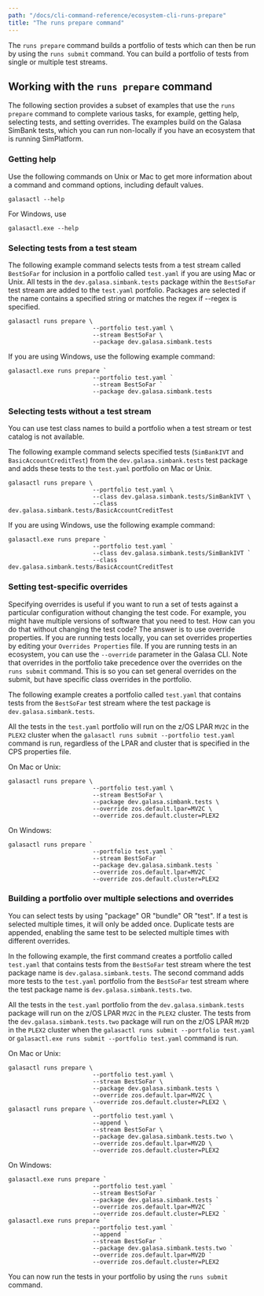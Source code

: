 ```yaml
---
path: "/docs/cli-command-reference/ecosystem-cli-runs-prepare"
title: "The runs prepare command"
---
```


The `runs prepare` command builds a portfolio of tests which can then be run by using the `runs submit` command. You can build a portfolio of tests from single or multiple test streams. 

## Working with the `runs prepare` command

The following section provides a subset of examples that use the `runs prepare` command to complete various tasks, for example, getting help, selecting tests, and setting overrides. The examples build on the Galasa SimBank tests, which you can run non-locally if you have an ecosystem that is running SimPlatform.

### Getting help

Use the following commands on Unix or Mac to get more information about a command and command options, including default values.

```
galasactl --help
```

For Windows, use 

```
galasactl.exe --help
```

### Selecting tests from a test steam

The following example command selects tests from a test stream called `BestSoFar` for inclusion in a portfolio called `test.yaml` if you are using Mac or Unix. All tests in the `dev.galasa.simbank.tests`  package within the `BestSoFar` test stream are added to the `test.yaml` portfolio. Packages are selected if the name contains a specified string or matches the regex if --regex is specified.  

```
galasactl runs prepare \
                        --portfolio test.yaml \
                        --stream BestSoFar \
                        --package dev.galasa.simbank.tests
```

If you are using Windows, use the following example command:
```
galasactl.exe runs prepare `
                        --portfolio test.yaml `
                        --stream BestSoFar `
                        --package dev.galasa.simbank.tests
```

### Selecting tests without a test stream

You can use test class names to build a portfolio when a test stream or test catalog is not available. 

The following example command selects specified tests (`SimBankIVT` and `BasicAccountCreditTest`) from the `dev.galasa.simbank.tests` test package and adds these tests to the `test.yaml` portfolio on Mac or Unix. 

```
galasactl runs prepare \
                        --portfolio test.yaml \
                        --class dev.galasa.simbank.tests/SimBankIVT \
                        --class dev.galasa.simbank.tests/BasicAccountCreditTest
```

If you are using Windows, use the following example command:
```
galasactl.exe runs prepare `
                        --portfolio test.yaml `
                        --class dev.galasa.simbank.tests/SimBankIVT `
                        --class dev.galasa.simbank.tests/BasicAccountCreditTest
```

### Setting test-specific overrides

Specifying overrides is useful if you want to run a set of tests against a particular configuration without changing the test code. For example, you might have multiple versions of software that you need to test. How can you do that without changing the test code? The answer is to use override properties. If you are running tests locally, you can set overrides properties by editing your `Overrides Properties` file. If you are running tests in an ecosystem, you can use the `--override` parameter in the Galasa CLI. Note that overrides in the portfolio take precedence over the overrides on the `runs submit` command. This is so you can set general overrides on the submit, but have specific class overrides in the portfolio.

The following example creates a portfolio called `test.yaml` that contains tests from the `BestSoFar` test stream where the test package is `dev.galasa.simbank.tests`.

All the tests in the `test.yaml` portfolio will run on the z/OS LPAR `MV2C` in the `PLEX2` cluster when the `galasactl runs submit --portfolio test.yaml` command is run, regardless of the LPAR and cluster that is specified in the CPS properties file.

On Mac or Unix:

```
galasactl runs prepare \
                        --portfolio test.yaml \
                        --stream BestSoFar \
                        --package dev.galasa.simbank.tests \
                        --override zos.default.lpar=MV2C \
                        --override zos.default.cluster=PLEX2
```

On Windows:

```
galasactl runs prepare `
                        --portfolio test.yaml `
                        --stream BestSoFar `
                        --package dev.galasa.simbank.tests `
                        --override zos.default.lpar=MV2C `
                        --override zos.default.cluster=PLEX2
```

### Building a portfolio over multiple selections and overrides

You can select tests by using "package" OR "bundle" OR "test". If a test is selected multiple times, it will only be added once. Duplicate tests are appended, enabling the same test to be selected multiple times with different overrides.

In the following example, the first command creates a portfolio called `test.yaml` that contains tests from the `BestSoFar` test stream where the test package name is `dev.galasa.simbank.tests`. The second command adds more tests to the `test.yaml` portfolio from the `BestSoFar` test stream where the test package name is `dev.galasa.simbank.tests.two`. 

All the tests in the `test.yaml` portfolio from the `dev.galasa.simbank.tests` package will run on the z/OS LPAR `MV2C` in the `PLEX2` cluster. The tests from the `dev.galasa.simbank.tests.two` package will run on the z/OS LPAR `MV2D` in the `PLEX2` cluster when the `galasactl runs submit --portfolio test.yaml` or `galasactl.exe runs submit --portfolio test.yaml` command is run.

On Mac or Unix:

```
galasactl runs prepare \
                        --portfolio test.yaml \
                        --stream BestSoFar \
                        --package dev.galasa.simbank.tests \
                        --override zos.default.lpar=MV2C \
                        --override zos.default.cluster=PLEX2 \
galasactl runs prepare \
                        --portfolio test.yaml \
                        --append \
                        --stream BestSoFar \
                        --package dev.galasa.simbank.tests.two \
                        --override zos.default.lpar=MV2D \
                        --override zos.default.cluster=PLEX2
```

On Windows:

```
galasactl.exe runs prepare `
                        --portfolio test.yaml `
                        --stream BestSoFar `
                        --package dev.galasa.simbank.tests `
                        --override zos.default.lpar=MV2C `
                        --override zos.default.cluster=PLEX2 `
galasactl.exe runs prepare `
                        --portfolio test.yaml `
                        --append `
                        --stream BestSoFar `
                        --package dev.galasa.simbank.tests.two `
                        --override zos.default.lpar=MV2D `
                        --override zos.default.cluster=PLEX2
```

You can now run the tests in your portfolio by using the `runs submit` command.